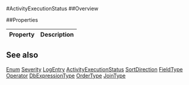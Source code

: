 #ActivityExecutionStatus
##Overview



##Properties
<table class="table table-condensed table-bordered">
    <thead>
<tr>
<th>Property</th>
<th>Description</th>
</tr>
</thead>
<tbody>
</tbody></table>



## See also

[Enum](Enum.html)
[Severity](Severity.html)
[LogEntry](LogEntry.html)
[ActivityExecutionStatus](ActivityExecutionStatus.html)
[SortDirection](SortDirection.html)
[FieldType](FieldType.html)
[Operator](Operator.html)
[DbExpressionType](DbExpressionType.html)
[OrderType](OrderType.html)
[JoinType](JoinType.html)